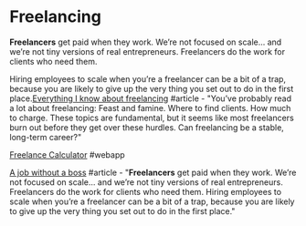 # Freelancing

**Freelancers** get paid when they work. We’re not focused on scale… and we’re not tiny versions of real entrepreneurs. Freelancers do the work for clients who need them.

Hiring employees to scale when you’re a freelancer can be a bit of a trap, because you are likely to give up the very thing you set out to do in the first place.[Everything I know about freelancing](https://andyadams.org/everything-i-know-about-freelancing/?utm_source=hackernewsletter&utm_medium=email&utm_term=fav) \#article - "You’ve probably read a lot about freelancing: Feast and famine. Where to find clients. How much to charge. These topics are fundamental, but it seems like most freelancers burn out before they get over these hurdles. Can freelancing be a stable, long-term career?"

[Freelance Calculator](https://coda.io/d/Freelance-Calculator_d3pNCKfmeS8/Intro_su3tG?viewMode=play#_luOWJ) \#webapp

[A job without a boss](https://seths.blog/2019/04/a-job-without-a-boss-2/) \#article - "**Freelancers** get paid when they work. We’re not focused on scale… and we’re not tiny versions of real entrepreneurs. Freelancers do the work for clients who need them. Hiring employees to scale when you’re a freelancer can be a bit of a trap, because you are likely to give up the very thing you set out to do in the first place."



